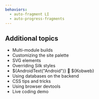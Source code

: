 ```yaml
---
behaviors:
  - auto-fragment LI
  - auto-progress-fragments
---
```


## Additional topics

* Multi-module builds
* Customizing the site palette
* SVG elements
* Overriding Silk styles
* ${AndroidText("Android")} 🤝 ${Kobweb}
* Using databases on the backend
* CSS tips and tricks
* Using browser devtools
* Live coding demo
